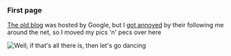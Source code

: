 ### First page

[The old blog](http://aivipi.blogspot.com/) was hosted by Google, but I [got annoyed](http://aivipi.blogspot.com/2009/03/apparently-i-am-not-not-alone.html) by their following me around the net, so I moved my pics 'n' pecs over here

![Well, if that's all there is, then let's go dancing](happier.jpg)
